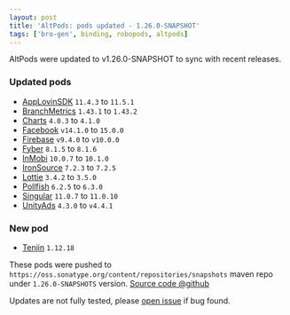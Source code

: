 ```yaml
---
layout: post
title: 'AltPods: pods updated - 1.26.0-SNAPSHOT'
tags: ['bro-gen', binding, robopods, altpods]
---
```

AltPods were updated to v1.26.0-SNAPSHOT to sync with recent releases.

### Updated pods
- [AppLovinSDK](https://github.com/dkimitsa/robovm-robopods/tree/v1.26.0/applovinsdk) `11.4.3` to `11.5.1`
- [BranchMetrics](https://github.com/dkimitsa/robovm-robopods/tree/v1.26.0/branchmetrics) `1.43.1` to `1.43.2`
- [Charts](https://github.com/dkimitsa/robovm-robopods/tree/v1.26.0/charts) `4.0.3` to `4.1.0`
- [Facebook](https://github.com/dkimitsa/robovm-robopods/tree/v1.26.0/facebook) `v14.1.0` to `15.0.0`
- [Firebase](https://github.com/dkimitsa/robovm-robopods/tree/v1.26.0/firebase) `v9.4.0` to `v10.0.0`
- [Fyber](https://github.com/dkimitsa/robovm-robopods/tree/v1.26.0/fyber) `8.1.5` to `8.1.6`
- [InMobi](https://github.com/dkimitsa/robovm-robopods/tree/v1.26.0/inmobi/) `10.0.7` to `10.1.0`
- [IronSource](https://github.com/dkimitsa/robovm-robopods/tree/v1.26.0/ironsource/) `7.2.3` to `7.2.5`
- [Lottie](https://github.com/dkimitsa/robovm-robopods/tree/v1.26.0/lottie/) `3.4.2` to `3.5.0`
- [Pollfish](https://github.com/dkimitsa/robovm-robopods/tree/v1.26.0/pollfish) `6.2.5` to `6.3.0`
- [Singular](https://github.com/dkimitsa/robovm-robopods/tree/v1.26.0/singular) `11.0.7` to `11.0.10`
- [UnityAds](https://github.com/dkimitsa/robovm-robopods/tree/v1.26.0/unityads) `4.3.0` to `v4.4.1`

### New pod
- [Tenjin](https://github.com/dkimitsa/robovm-robopods/tree/v1.26.0/tenjin) `1.12.18`

These pods were pushed to `https://oss.sonatype.org/content/repositories/snapshots` maven repo under `1.26.0-SNAPSHOTS` version.
[Source code @github](https://github.com/dkimitsa/robovm-robopods/tree/dev/v1.26.0)

Updates are not fully tested, please [open issue](https://github.com/dkimitsa/robovm-robopods/issues/new) if bug found.
